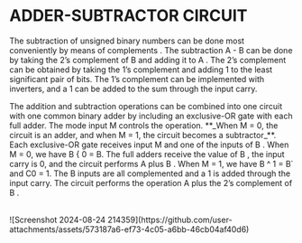 # **ADDER-SUBTRACTOR CIRCUIT**
<p>The subtraction of unsigned binary numbers can be done most conveniently by means of complements . The subtraction A - B can be done by taking the 2’s complement of B and adding it to A . The 2’s complement can be obtained by taking the 1’s complement and adding 1 to the least significant pair of bits. The 1’s complement can be implemented with inverters, and a 1 can be added to the sum through the input carry.</p>

<p>The addition and subtraction operations can be combined into one circuit with one common binary adder by including an exclusive-OR gate with each full adder. The mode input M controls the operation. **_When M = 0, the circuit is an adder, and when M = 1, the circuit becomes a subtractor_**. Each exclusive-OR gate receives input M and one of the inputs of B . When M = 0, we have B { 0 = B. The full adders receive the value of B , the input carry is 0, and the circuit performs A plus B . When M = 1, we have B ^ 1 = B` and C0 = 1. The B inputs are all complemented and a 1 is added through the input carry. The circuit performs the operation A plus the 2’s complement of B . </p>

<br>
![Screenshot 2024-08-24 214359](https://github.com/user-attachments/assets/573187a6-ef73-4c05-a6bb-46cb04af40d6)
